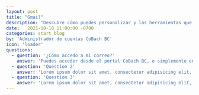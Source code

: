 ```yaml
---
layout: post
title: "Gmail"
description: "Descubre cómo puedes personalizar y las herramientas que tiene Gmail."
date:   2021-10-18 11:00:00 -0700
categories: start blog
by: 'Administrador de cuentas CoBach BC'
icon: 'loader'
questions:
  - question: '¿Cómo accedo a mi correo?'
    answer: 'Puedes acceder desde el portal CoBach BC, o simplemente entrar a <a href="http://mail.google.com/mail?hl=es-419" target="_blank">www.gmail.com</a> e ingresar tu correo CoBach BC y tu contraseña para acceder rápidamente.'
  - question: 'Question 2'
    answer: 'Lorem ipsum dolor sit amet, consectetur adipisicing elit, sed do eiusmod tempor incididunt ut labore et dolore magna aliqua. Ut enim ad minim veniam, quis nostrud exercitation ullamco laboris nisi ut aliquip ex ea commodo consequat. Duis aute irure dolor in reprehenderit in voluptate velit esse cillum dolore eu fugiat nulla pariatur. Excepteur sint occaecat cupidatat non proident, sunt in culpa qui officia deserunt mollit anim id est laborum.'
  - question: 'Question 3'
    answer: 'Lorem ipsum dolor sit amet, consectetur adipisicing elit, sed do eiusmod tempor incididunt ut labore et dolore magna aliqua. Ut enim ad minim veniam, quis nostrud exercitation ullamco laboris nisi ut aliquip ex ea commodo consequat. Duis aute irure dolor in reprehenderit in voluptate velit esse cillum dolore eu fugiat nulla pariatur. Excepteur sint occaecat cupidatat non proident, sunt in culpa qui officia deserunt mollit anim id est laborum.'
---
```

